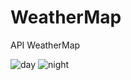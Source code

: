# WeatherMap
API WeatherMap


![day](https://user-images.githubusercontent.com/49552666/171997363-d6128b70-1546-4ca3-affa-213420a16bf1.png)
![night](https://user-images.githubusercontent.com/49552666/171923726-dfb6bbd9-483b-4f0c-a99e-decc5fddea10.png)

